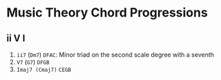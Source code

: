 # Music Theory Chord Progressions

## ii V I

1. `ii7` (`Dm7`) `DFAC`: Minor triad on the second scale degree with a seventh
2. `V7` (`G7`) `DFGB`
3. `Imaj7 (Cmaj7)` `CEGB`
